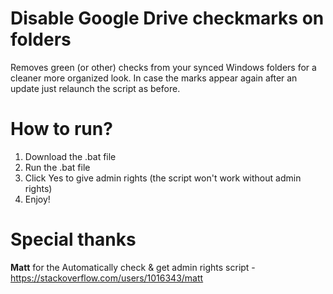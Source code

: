 # Disable Google Drive checkmarks on folders
Removes green (or other) checks from your synced Windows folders for a cleaner more organized look.
In case the marks appear again after an update just relaunch the script as before.

# How to run?
1. Download the .bat file
2. Run the .bat file
3. Click Yes to give admin rights (the script won't work without admin rights)
4. Enjoy!

# Special thanks
**Matt** for the Automatically check & get admin rights script - https://stackoverflow.com/users/1016343/matt
